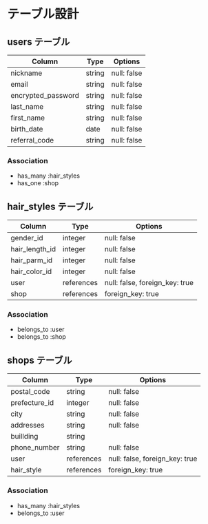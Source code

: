 # テーブル設計

## users テーブル

| Column             | Type   | Options     |
| ------------------ | ------ | ----------- |
| nickname           | string | null: false |
| email              | string | null: false |
| encrypted_password | string | null: false |
| last_name          | string | null: false |
| first_name         | string | null: false |
| birth_date         | date   | null: false |
| referral_code      | string | null: false |

### Association

- has_many :hair_styles
- has_one :shop


## hair_styles テーブル

| Column         | Type       | Options                        |
| -------------- | ---------- | ------------------------------ |
| gender_id      | integer    | null: false                    |
| hair_length_id | integer    | null: false                    |
| hair_parm_id   | integer    | null: false                    |
| hair_color_id  | integer    | null: false                    |
| user           | references | null: false, foreign_key: true |
| shop           | references | foreign_key: true              |

### Association

- belongs_to :user
- belongs_to :shop



## shops テーブル

| Column        | Type       | Options                        |
| ------------- | ---------- | ------------------------------ |
| postal_code   | string     | null: false                    |
| prefecture_id | integer    | null: false                    |
| city          | string     | null: false                    |
| addresses     | string     | null: false                    |
| buillding     | string     |                                |
| phone_number  | string     | null: false                    |
| user          | references | null: false, foreign_key: true |
| hair_style    | references | foreign_key: true              |

### Association

- has_many :hair_styles
- belongs_to :user
